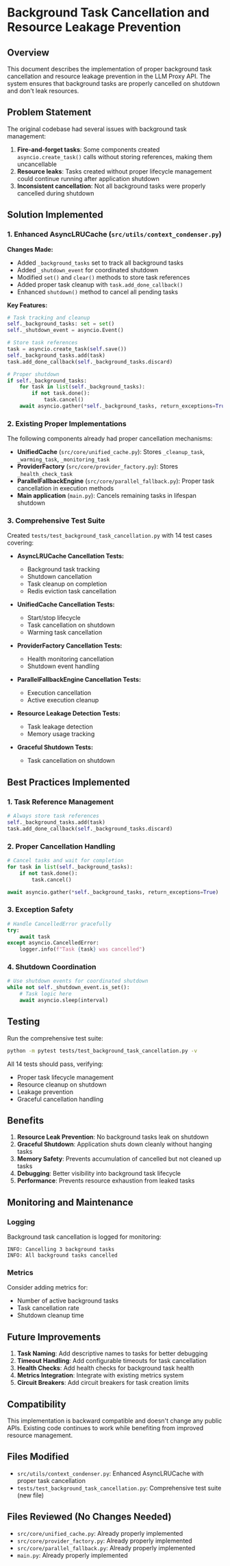 # Background Task Cancellation and Resource Leakage Prevention

## Overview

This document describes the implementation of proper background task cancellation and resource leakage prevention in the LLM Proxy API. The system ensures that background tasks are properly cancelled on shutdown and don't leak resources.

## Problem Statement

The original codebase had several issues with background task management:

1. **Fire-and-forget tasks**: Some components created `asyncio.create_task()` calls without storing references, making them uncancellable
2. **Resource leaks**: Tasks created without proper lifecycle management could continue running after application shutdown
3. **Inconsistent cancellation**: Not all background tasks were properly cancelled during shutdown

## Solution Implemented

### 1. Enhanced AsyncLRUCache (`src/utils/context_condenser.py`)

**Changes Made:**
- Added `_background_tasks` set to track all background tasks
- Added `_shutdown_event` for coordinated shutdown
- Modified `set()` and `clear()` methods to store task references
- Added proper task cleanup with `task.add_done_callback()`
- Enhanced `shutdown()` method to cancel all pending tasks

**Key Features:**
```python
# Task tracking and cleanup
self._background_tasks: set = set()
self._shutdown_event = asyncio.Event()

# Store task references
task = asyncio.create_task(self.save())
self._background_tasks.add(task)
task.add_done_callback(self._background_tasks.discard)

# Proper shutdown
if self._background_tasks:
    for task in list(self._background_tasks):
        if not task.done():
            task.cancel()
    await asyncio.gather(*self._background_tasks, return_exceptions=True)
```

### 2. Existing Proper Implementations

The following components already had proper cancellation mechanisms:

- **UnifiedCache** (`src/core/unified_cache.py`): Stores `_cleanup_task`, `_warming_task`, `_monitoring_task`
- **ProviderFactory** (`src/core/provider_factory.py`): Stores `_health_check_task`
- **ParallelFallbackEngine** (`src/core/parallel_fallback.py`): Proper task cancellation in execution methods
- **Main application** (`main.py`): Cancels remaining tasks in lifespan shutdown

### 3. Comprehensive Test Suite

Created `tests/test_background_task_cancellation.py` with 14 test cases covering:

- **AsyncLRUCache Cancellation Tests:**
  - Background task tracking
  - Shutdown cancellation
  - Task cleanup on completion
  - Redis eviction task cancellation

- **UnifiedCache Cancellation Tests:**
  - Start/stop lifecycle
  - Task cancellation on shutdown
  - Warming task cancellation

- **ProviderFactory Cancellation Tests:**
  - Health monitoring cancellation
  - Shutdown event handling

- **ParallelFallbackEngine Cancellation Tests:**
  - Execution cancellation
  - Active execution cleanup

- **Resource Leakage Detection Tests:**
  - Task leakage detection
  - Memory usage tracking

- **Graceful Shutdown Tests:**
  - Task cancellation on shutdown

## Best Practices Implemented

### 1. Task Reference Management
```python
# Always store task references
self._background_tasks.add(task)
task.add_done_callback(self._background_tasks.discard)
```

### 2. Proper Cancellation Handling
```python
# Cancel tasks and wait for completion
for task in list(self._background_tasks):
    if not task.done():
        task.cancel()

await asyncio.gather(*self._background_tasks, return_exceptions=True)
```

### 3. Exception Safety
```python
# Handle CancelledError gracefully
try:
    await task
except asyncio.CancelledError:
    logger.info(f"Task {task} was cancelled")
```

### 4. Shutdown Coordination
```python
# Use shutdown events for coordinated shutdown
while not self._shutdown_event.is_set():
    # Task logic here
    await asyncio.sleep(interval)
```

## Testing

Run the comprehensive test suite:

```bash
python -m pytest tests/test_background_task_cancellation.py -v
```

All 14 tests should pass, verifying:
- Proper task lifecycle management
- Resource cleanup on shutdown
- Leakage prevention
- Graceful cancellation handling

## Benefits

1. **Resource Leak Prevention**: No background tasks leak on shutdown
2. **Graceful Shutdown**: Application shuts down cleanly without hanging tasks
3. **Memory Safety**: Prevents accumulation of cancelled but not cleaned up tasks
4. **Debugging**: Better visibility into background task lifecycle
5. **Performance**: Prevents resource exhaustion from leaked tasks

## Monitoring and Maintenance

### Logging
Background task cancellation is logged for monitoring:
```
INFO: Cancelling 3 background tasks
INFO: All background tasks cancelled
```

### Metrics
Consider adding metrics for:
- Number of active background tasks
- Task cancellation rate
- Shutdown cleanup time

## Future Improvements

1. **Task Naming**: Add descriptive names to tasks for better debugging
2. **Timeout Handling**: Add configurable timeouts for task cancellation
3. **Health Checks**: Add health checks for background task health
4. **Metrics Integration**: Integrate with existing metrics system
5. **Circuit Breakers**: Add circuit breakers for task creation limits

## Compatibility

This implementation is backward compatible and doesn't change any public APIs. Existing code continues to work while benefiting from improved resource management.

## Files Modified

- `src/utils/context_condenser.py`: Enhanced AsyncLRUCache with proper task cancellation
- `tests/test_background_task_cancellation.py`: Comprehensive test suite (new file)

## Files Reviewed (No Changes Needed)

- `src/core/unified_cache.py`: Already properly implemented
- `src/core/provider_factory.py`: Already properly implemented
- `src/core/parallel_fallback.py`: Already properly implemented
- `main.py`: Already properly implemented